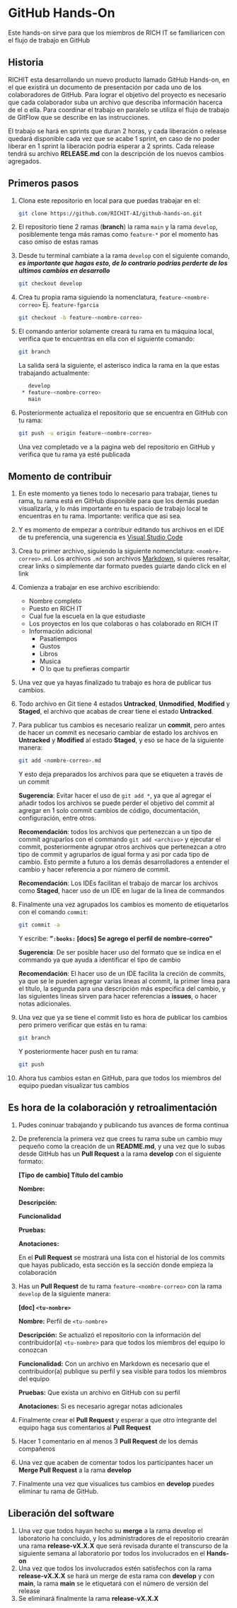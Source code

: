 # GitHub Hands-On
Este hands-on sirve para que los miembros de RICH IT se familiaricen con el flujo de trabajo en GitHub

## Historia
RICHIT esta desarrollando un nuevo producto llamado GitHub Hands-on, en el que existirá un documento de presentación por cada uno de los colaboradores de GitHub. Para lograr el objetivo del proyecto es necesario que cada colaborador suba un archivo que describa información hacerca de el o ella. Para coordinar el trabajo en paralelo se utiliza el flujo de trabajo de GitFlow que se describe en las instrucciones.

El trabajo se hará en sprints que duran 2 horas, y cada liberación o release quedará disponible cada vez que se acabe 1 sprint, en caso de no poder liberar en 1 sprint la liberación podría esperar a 2 sprints. Cada release tendrá su archivo **RELEASE.md** con la descripción de los nuevos cambios agregados.

## Primeros pasos
1. Clona este repositorio en local para que puedas trabajar en el:
   ```bash
   git clone https://github.com/RICHIT-AI/github-hands-on.git
   ```

2. El repositorio tiene 2 ramas (**branch**) la rama `main` y la rama `develop`, posiblemente tenga más ramas como `feature-*` por el momento has caso omiso de estas ramas

3. Desde tu terminal cambiate a la rama `develop` con el siguiente comando, ***es importante que hagas esto, de lo contrario podrías perderte de los ultimos cambios en desarrollo***
   ```bash
   git checkout develop
   ```
4. Crea tu propia rama siguiendo la nomenclatura, `feature-<nombre-correo>` Ej. `feature-fgarcia`
   ```bash
   git checkout -b feature-<nombre-correo>
   ```
5. El comando anterior solamente creará tu rama en tu máquina local, verifica que te encuentras en ella con el siguiente comando:
   ```bash
   git branch
   ```
   La salida será la siguiente, el asterisco indica la rama en la que estas trabajando actualmente:
   ```bash
      develop
    * feature-<nombre-correo>
      main
    ```
6. Posteriormente actualiza el repositorio que se encuentra en GitHub con tu rama:
   ```bash
   git push -u origin feature-<nombre-correo>
   ```
   Una vez completado ve a la pagina web del repositorio en GitHub y verifica que tu rama ya esté publicada

## Momento de contribuir
1. En este momento ya tienes todo lo necesario para trabajar, tienes tu rama, tu rama está en GitHub disponible para que los demás puedan visualizarla, y lo más importante en tu espacio de trabajo local te encuentras en tu rama. Importante: verifica que asi sea.

2. Y es momento de empezar a contribuir editando tus archivos en el IDE de tu preferencia, una sugerencia es [Visual Studio Code](https://code.visualstudio.com/)

3. Crea tu primer archivo, siguiendo la siguiente nomenclatura: `<nombre-correo>.md`. Los archivos `.md` son archivos [Markdown](https://commonmark.org/help/), si quieres resaltar, crear links o simplemente dar formato puedes guiarte dando click en el link

4. Comienza a trabajar en ese archivo escribiendo:
   * Nombre completo
   * Puesto en RICH IT
   * Cual fue la escuela en la que estudiaste
   * Los proyectos en los que colaboras o has colaborado en RICH IT
   * Información adicional
     * Pasatiempos
     * Gustos
     * Libros
     * Musica
     * O lo que tu prefieras compartir

5. Una vez que ya hayas finalizado tu trabajo es hora de publicar tus cambios.

6. Todo archivo en Git tiene 4 estados **Untracked**, **Unmodified**, **Modified** y **Staged**, el archivo que acabas de crear tiene el estado **Untracked**.

7. Para publicar tus cambios es necesario realizar un **commit**, pero antes de hacer un commit es necesario cambiar de estado los archivos en **Untracked** y **Modified** al estado **Staged**, y eso se hace de la siguiente manera:
   ```bash
   git add <nombre-correo>.md
   ```
   Y esto deja preparados los archivos para que se etiqueten a través de un commit

   **Sugerencia**: Evitar hacer el uso de `git add *`, ya que al agregar el añadir todos los archivos se puede perder el objetivo del commit al agregar en 1 solo commit cambios de código, documentación, configuración, entre otros. 

   **Recomendación**: todos los archivos que pertenezcan a un tipo de commit agruparlos con el commando `git add <archivo>` y ejecutar el commit, posteriormente agrupar otros archivos que pertenezcan a otro tipo de commit y agruparlos de igual forma y asi por cada tipo de cambio. Esto permite a futuro a los demás desarrolladores a entender el cambio y hacer referencia a por número de commit. 

   **Recomendación**: Los IDEs facilitan el trabajo de marcar los archivos como **Staged**, hacer uso de un IDE en lugar de la linea de commandos

8. Finalmente una vez agrupados los cambios es momento de etiquetarlos con el comando `commit`:
   ```bash
   git commit -a
   ```
   Y escribe: **"`:books:` [docs] Se agrego el perfil de nombre-correo"**

   **Sugerencia**: De ser posible hacer uso del formato que se indica en el commando ya que ayuda a identificar el tipo de cambio

   **Recomendación**: El hacer uso de un IDE facilita la creción de commits, ya que se le pueden agregar varias lineas al commit, la primer linea para el título, la segunda para una descripción más especifica del cambio, y las siguientes lineas sirven para hacer referencias a **issues**, o hacer notas adicionales.

9. Una vez que ya se tiene el commit listo es hora de publicar los cambios pero primero verificar que estás en tu rama:
   ```bash
   git branch
   ```
   Y posteriormente hacer push en tu rama:
   ```bash
   git push
   ```
10. Ahora tus cambios estan en GitHub, para que todos los miembros del equipo puedan visualizar tus cambios

## Es hora de la colaboración y retroalimentación
1. Pudes coninuar trabajando y publicando tus avances de forma continua

2. De preferencia la primera vez que crees tu rama sube un cambio muy pequeño como la creación de un **README.md**, y una vez que lo subas desde GitHub has un **Pull Request** a la rama **develop** con el siguiente formato:

    **[Tipo de cambio] Título del cambio**
    
    **Nombre:**

    **Descripción:**

    **Funcionalidad**

    **Pruebas:**

    **Anotaciones:**

    En el **Pull Request** se mostrará una lista con el historial de los commits que hayas publicado, esta sección es la sección donde empieza la colaboración

3. Has un **Pull Request** de tu rama `feature-<nombre-correo>` con la rama `develop` de la siguiente manera:

    **[doc] `<tu-nombre>`**
    
    **Nombre:** Perfil de `<tu-nombre>`

    **Descripción:** Se actualizó el repositorio con la información del contribuidor(a) `<tu-nombre>` para que todos los miembros del equipo lo conozcan

    **Funcionalidad:** Con un archivo en Markdown es necesario que el contribuidor(a) publique su perfil y sea visible para todos los miembros del equipo

    **Pruebas:** Que exista un archivo en GitHub con su perfil

    **Anotaciones:** Si es necesario agregar notas adicionales

4. Finalmente crear el **Pull Request** y esperar a que otro integrante del equipo haga sus comentarios al **Pull Request**

5. Hacer 1 comentario en al menos 3 **Pull Request** de los demás compañeros

6. Una vez que acaben de comentar todos los participantes hacer un **Merge Pull Request** a la rama **develop**

7. Finalmente una vez que visualices tus cambios en **develop** puedes eliminar tu rama de GitHub.

## Liberación del software
1. Una vez que todos hayan hecho su **merge** a la rama develop el laboratorio ha concluido, y los administradores de el repositorio crearán una rama **release-vX.X.X** que será revisada durante el transcurso de la siguiente semana al laboratorio por todos los involucrados en el **Hands-on** 
2. Una vez que todos los involucrados estén satisfechos con la rama **release-vX.X.X** se hará un merge de esta rama con **develop** y con **main**, la rama **main** se le etiquetará con el número de versión del release
3. Se eliminará finalmente la rama **release-vX.X.X**